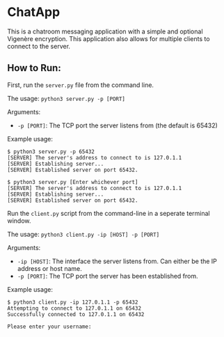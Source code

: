 # ChatApp

This is a chatroom messaging application with a simple and optional Vigenère encryption.
This application also allows for multiple clients to connect to the server.

## How to Run:

First, run the `server.py` file from the command line.

The usage: `python3 server.py -p [PORT]`

Arguments: 
- `-p [PORT]`: The TCP port the server listens from (the default is 65432)

Example usage:

```
$ python3 server.py -p 65432
[SERVER] The server's address to connect to is 127.0.1.1
[SERVER] Establishing server...
[SERVER] Established server on port 65432.
```

```
$ python3 server.py [Enter whichever port]
[SERVER] The server's address to connect to is 127.0.1.1
[SERVER] Establishing server...
[SERVER] Established server on port 65432.
```

Run the `client.py` script from the command-line in a seperate terminal window.

The usage: `python3 client.py -ip [HOST] -p [PORT]`

Arguments:

- `-ip [HOST]`: The interface the server listens from. Can either be the IP address or host name.
- `-p [PORT]`: The TCP port the server has been established from.

Example usage:

```
$ python3 client.py -ip 127.0.1.1 -p 65432
Attempting to connect to 127.0.1.1 on 65432 
Successfully connected to 127.0.1.1 on 65432

Please enter your username:
```

